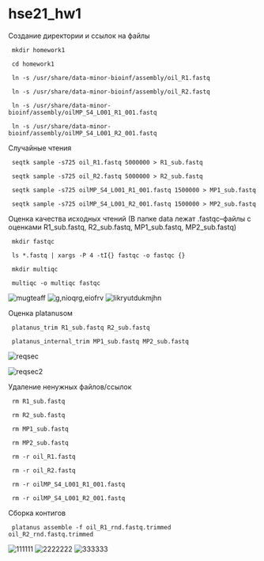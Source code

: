 # hse21_hw1
 Создание директории и ссылок на файлы
 
     mkdir homework1
  
     cd homework1
  
     ln -s /usr/share/data-minor-bioinf/assembly/oil_R1.fastq
  
     ln -s /usr/share/data-minor-bioinf/assembly/oil_R2.fastq
  
     ln -s /usr/share/data-minor-bioinf/assembly/oilMP_S4_L001_R1_001.fastq
  
     ln -s /usr/share/data-minor-bioinf/assembly/oilMP_S4_L001_R2_001.fastq
  
 Случайные чтения

     seqtk sample -s725 oil_R1.fastq 5000000 > R1_sub.fastq

     seqtk sample -s725 oil_R2.fastq 5000000 > R2_sub.fastq

     seqtk sample -s725 oilMP_S4_L001_R1_001.fastq 1500000 > MP1_sub.fastq

     seqtk sample -s725 oilMP_S4_L001_R2_001.fastq 1500000 > MP2_sub.fastq

 Оценка качества исходных чтений (В папке data лежат .fastqc–файлы с оценками R1_sub.fastq, R2_sub.fastq, MP1_sub.fastq, MP2_sub.fastq)
 
     mkdir fastqc

     ls *.fastq | xargs -P 4 -tI{} fastqc -o fastqc {}

     mkdir multiqc

     multiqc -o multiqc fastqc 

  ![mugteaff](https://user-images.githubusercontent.com/91056319/144723700-9d1ba8ff-2f85-489d-9a71-983757cb9d60.JPG)
  ![g,nioqrg,eiofrv](https://user-images.githubusercontent.com/91056319/144723738-dd203f86-85ef-4b65-ba98-696f551ed22c.JPG)
  ![likryutdukmjhn](https://user-images.githubusercontent.com/91056319/144723739-2af67ea2-32fe-45bb-b36c-5e7c8bfd8cd1.JPG)



Оценка platanusом

     platanus_trim R1_sub.fastq R2_sub.fastq 

     platanus_internal_trim MP1_sub.fastq MP2_sub.fastq
 
 ![reqsec](https://user-images.githubusercontent.com/91056319/144723403-b4d2cb0f-f261-4133-aa39-bae202c6c8db.JPG)

 ![reqsec2](https://user-images.githubusercontent.com/91056319/144723414-f812b5d5-1ad7-4493-8e63-a8f84f4e4093.JPG)


Удаление ненужных файлов/ссылок

     rm R1_sub.fastq

     rm R2_sub.fastq

     rm MP1_sub.fastq

     rm MP2_sub.fastq

     rm -r oil_R1.fastq

     rm -r oil_R2.fastq

     rm -r oilMP_S4_L001_R1_001.fastq

     rm -r oilMP_S4_L001_R2_001.fastq

Сборка контигов
     
     platanus assemble -f oil_R1_rnd.fastq.trimmed oil_R2_rnd.fastq.trimmed
![111111](https://user-images.githubusercontent.com/91056319/139144323-e7f02f18-717b-4e15-916b-c377a1cb4e34.JPG)
![2222222](https://user-images.githubusercontent.com/91056319/139144329-16f71c96-f4cf-4fe8-92c0-e56f3739c5fa.JPG)
![333333](https://user-images.githubusercontent.com/91056319/139144332-6dd7da80-7805-4e0a-87c1-24e0819252ce.JPG)





